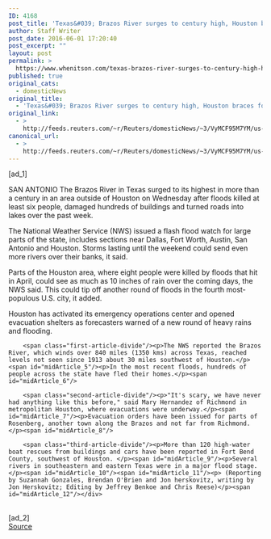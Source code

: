 ```yaml
---
ID: 4168
post_title: 'Texas&#039; Brazos River surges to century high, Houston braces for floods'
author: Staff Writer
post_date: 2016-06-01 17:20:40
post_excerpt: ""
layout: post
permalink: >
  https://www.whenitson.com/texas-brazos-river-surges-to-century-high-houston-braces-for-floods/
published: true
original_cats:
  - domesticNews
original_title:
  - 'Texas&#039; Brazos River surges to century high, Houston braces for floods'
original_link:
  - >
    http://feeds.reuters.com/~r/Reuters/domesticNews/~3/VyMCF95M7YM/us-texas-flooding-idUSKCN0YN4CZ
canonical_url:
  - >
    http://feeds.reuters.com/~r/Reuters/domesticNews/~3/VyMCF95M7YM/us-texas-flooding-idUSKCN0YN4CZ
---
```

 [ad_1]
<br><div id="articleText">
<span id="midArticle_start"/>

<span id="midArticle_0"/><span class="focusParagraph" readability="5"><p><span class="articleLocation">SAN ANTONIO</span> The Brazos River in Texas surged to its highest in more than a century in an area outside of Houston on Wednesday after floods killed at least six people, damaged hundreds of buildings and turned roads into lakes over the past week.</p></span><span id="midArticle_1"/><p>The National Weather Service (NWS) issued a flash flood watch for large parts of the state, includes sections near Dallas, Fort Worth, Austin, San Antonio and Houston. Storms lasting until the weekend could send even more rivers over their banks, it said.</p><span id="midArticle_2"/><p>Parts of the Houston area, where eight people were killed by floods that hit in April, could see as much as 10 inches of rain over the coming days, the NWS said. This could tip off another round of floods in the fourth most-populous U.S. city, it added. </p><span id="midArticle_3"/><p>Houston has activated its emergency operations center and opened evacuation shelters as forecasters warned of a new round of heavy rains and flooding.</p><span id="midArticle_4"/>
        
        <span class="first-article-divide"/><p>The NWS reported the Brazos River, which winds over 840 miles (1350 kms) across Texas, reached levels not seen since 1913 about 30 miles southwest of Houston.</p><span id="midArticle_5"/><p>In the most recent floods, hundreds of people across the state have fled their homes.</p><span id="midArticle_6"/>
        
        <span class="second-article-divide"/><p>"It's scary, we have never had anything like this before," said Mary Hernandez of Richmond in metropolitan Houston, where evacuations were underway.</p><span id="midArticle_7"/><p>Evacuation orders have been issued for parts of Rosenberg, another town along the Brazos and not far from Richmond. </p><span id="midArticle_8"/>
        
        <span class="third-article-divide"/><p>More than 120 high-water boat rescues from buildings and cars have been reported in Fort Bend County, southwest of Houston. </p><span id="midArticle_9"/><p>Several rivers in southeastern and eastern Texas were in a major flood stage. </p><span id="midArticle_10"/><span id="midArticle_11"/><p> (Reporting by Suzannah Gonzales, Brendan O'Brien and Jon herskovitz, writing by Jon Herskovitz; Editing by Jeffrey Benkoe and Chris Reese)</p><span id="midArticle_12"/></div>
<br>[ad_2]
<br><a href="http://feeds.reuters.com/~r/Reuters/domesticNews/~3/VyMCF95M7YM/us-texas-flooding-idUSKCN0YN4CZ">Source </a>